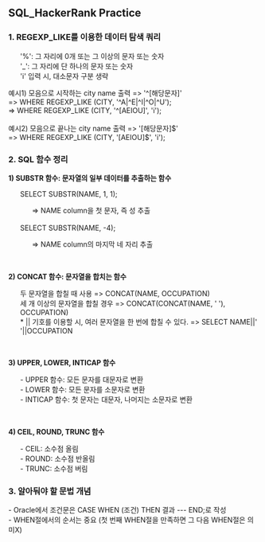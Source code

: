 <h2>SQL_HackerRank Practice</h2>
<h3>1. REGEXP_LIKE를 이용한 데이터 탐색 쿼리</h3>
<p><ol>
'%': 그 자리에 0개 또는 그 이상의 문자 또는 숫자<br>
'_': 그 자리에 단 하나의 문자 또는 숫자<br>  
'i' 입력 시, 대소문자 구분 생략
</ol>
예시1) 모음으로 시작하는 city name 출력 => '^[해당문자]'<br>
	=> WHERE REGEXP_LIKE (CITY, '^A|^E|^I|^O|^U');<br>
	=> WHERE REGEXP_LIKE (CITY, '^[AEIOU]', 'i');<br><br>   
예시2) 모음으로 끝나는 city name 출력 => '[해당문자]$'<br>
	=> WHERE REGEXP_LIKE (CITY, '[AEIOU]$', 'i');<br>
</p>
<h3>2. SQL 함수 정리</h3>
<p><strong>1) SUBSTR 함수: 문자열의 일부 데이터를 추출하는 함수</strong><br/>  
<ol>SELECT SUBSTR(NAME, 1, 1);<br>
<ol>=> NAME column을 첫 문자, 즉 성 추출</ol><br>
SELECT SUBSTR(NAME, -4);<br>
<ol>=> NAME column의 마지막 네 자리 추출</ol></ol><br>

<strong>2) CONCAT 함수: 문자열을 합치는 함수</strong><br/>
<ol>두 문자열을 합칠 때 사용 => CONCAT(NAME, OCCUPATION)<br>
세 개 이상의 문자열을 합칠 경우 => CONCAT(CONCAT(NAME, ' '), OCCUPATION)<br>
* || 기호를 이용할 시, 여러 문자열을 한 번에 합칠 수 있다.
=> SELECT NAME||' '||OCCUPATION</ol><br>

<strong>3) UPPER, LOWER, INTICAP 함수</strong><br/>
<ol>- UPPER 함수: 모든 문자를 대문자로 변환<br>
- LOWER 함수: 모든 문자를 소문자로 변환<br>
- INTICAP 함수: 첫 문자는 대문자, 나머지는 소문자로 변환</ol><br>

<strong>4) CEIL, ROUND, TRUNC 함수</strong>
<ol>- CEIL: 소수점 올림<br>
- ROUND: 소수점 반올림<br>
- TRUNC: 소수점 버림<br></ol>
</p>
<h3>3. 알아둬야 할 문법 개념</h3>  
- Oracle에서 조건문은 CASE WHEN (조건) THEN 결과 --- END;로 작성<br>
- WHEN절에서의 순서는 중요 (첫 번째 WHEN절을 만족하면 그 다음 WHEN절은 의미X)<br>
